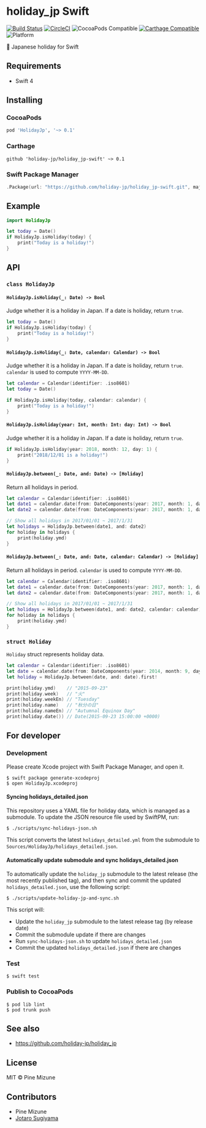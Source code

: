 # holiday_jp Swift

[![Build Status](https://travis-ci.org/holiday-jp/holiday_jp-swift.svg?branch=master)](https://travis-ci.org/holiday-jp/holiday_jp-swift)
[![CircleCI](https://circleci.com/gh/holiday-jp/holiday_jp-swift/tree/master.svg?style=shield)](https://circleci.com/gh/holiday-jp/holiday_jp-swift/tree/master)
![CocoaPods Compatible](https://img.shields.io/cocoapods/v/HolidayJp.svg)
[![Carthage Compatible](https://img.shields.io/badge/Carthage-compatible-4BC51D.svg?style=shield)](https://github.com/Carthage/Carthage)
![Platform](https://img.shields.io/cocoapods/p/HolidayJp.svg?style=shield)

:crossed_flags: Japanese holiday for Swift

## Requirements

- Swift 4

## Installing
### CocoaPods

```ruby
pod 'HolidayJp', '~> 0.1'
```

### Carthage

```
github 'holiday-jp/holiday_jp-swift' ~> 0.1
```

### Swift Package Manager

```swift
.Package(url: "https://github.com/holiday-jp/holiday_jp-swift.git", majorVersion: 0, minor: 1),
```

## Example

```swift
import HolidayJp

let today = Date()
if HolidayJp.isHoliday(today) {
    print("Today is a holiday!")
}
```

## API
### `class HolidayJp`
#### `HolidayJp.isHoliday(_: Date) -> Bool`

Judge whether it is a holiday in Japan. If a date is holiday, return `true`.

```swift
let today = Date()
if HolidayJp.isHoliday(today) {
    print("Today is a holiday!")
}
```

#### `HolidayJp.isHoliday(_: Date, calendar: Calendar) -> Bool`

Judge whether it is a holiday in Japan. If a date is holiday, return `true`.
`calendar` is used to compute `YYYY-MM-DD`.

```swift
let calendar = Calendar(identifier: .iso8601)
let today = Date()

if HolidayJp.isHoliday(today, calendar: calendar) {
    print("Today is a holiday!")
}
```

#### `HolidayJp.isHoliday(year: Int, month: Int: day: Int) -> Bool`

Judge whether it is a holiday in Japan. If a date is holiday, return `true`.

```swift
if HolidayJp.isHoliday(year: 2018, month: 12, day: 1) {
    print("2018/12/01 is a holiday!")
}
```


#### `HolidayJp.between(_: Date, and: Date) -> [Holiday]`

Return all holidays in period.

```swift
let calendar = Calendar(identifier: .iso8601)
let date1 = calendar.date(from: DateComponents(year: 2017, month: 1, day: 1))!
let date2 = calendar.date(from: DateComponents(year: 2017, month: 1, day: 31))!

// Show all holidays in 2017/01/01 ~ 2017/1/31
let holidays = HolidayJp.between(date1, and: date2)
for holiday in holidays {
    print(holiday.ymd)
}
```

#### `HolidayJp.between(_: Date, and: Date, calendar: Calendar) -> [Holiday]`

Return all holidays in period.
`calendar` is used to compute `YYYY-MM-DD`.

```swift
let calendar = Calendar(identifier: .iso8601)
let date1 = calendar.date(from: DateComponents(year: 2017, month: 1, day: 1))!
let date2 = calendar.date(from: DateComponents(year: 2017, month: 1, day: 31))!

// Show all holidays in 2017/01/01 ~ 2017/1/31
let holidays = HolidayJp.between(date1, and: date2, calendar: calendar)
for holiday in holidays {
    print(holiday.ymd)
}
```

### `struct Holiday`
`Holiday` struct represents holiday data.

```swift
let calendar = Calendar(identifier: .iso8601)
let date = calendar.date(from: DateComponents(year: 2014, month: 9, day: 23))!
let holiday = HolidayJp.between(date, and: date).first!

print(holiday.ymd)    // "2015-09-23"
print(holiday.week)   // "火"
print(holiday.weekEn) // "Tuesday"
print(holiday.name)   // "秋分の日"
print(holiday.nameEn) // "Autumnal Equinox Day"
print(holiday.date()) // Date(2015-09-23 15:00:00 +0000)
```

## For developer
### Development
Please create Xcode project with Swift Package Manager, and open it.

```
$ swift package generate-xcodeproj
$ open HolidayJp.xcodeproj
```

#### Syncing holidays_detailed.json
This repository uses a YAML file for holiday data, which is managed as a submodule. To update the JSON resource file used by SwiftPM, run:

```
$ ./scripts/sync-holidays-json.sh
```

This script converts the latest `holidays_detailed.yml` from the submodule to `Sources/HolidayJp/holidays_detailed.json`.

#### Automatically update submodule and sync holidays_detailed.json
To automatically update the `holiday_jp` submodule to the latest release (the most recently published tag), and then sync and commit the updated `holidays_detailed.json`, use the following script:

```
$ ./scripts/update-holiday-jp-and-sync.sh
```

This script will:
- Update the `holiday_jp` submodule to the latest release tag (by release date)
- Commit the submodule update if there are changes
- Run `sync-holidays-json.sh` to update `holidays_detailed.json`
- Commit the updated `holidays_detailed.json` if there are changes

### Test

```
$ swift test
```

### Publish to CocoaPods

```
$ pod lib lint
$ pod trunk push
```

## See also
- https://github.com/holiday-jp/holiday_jp

## License
MIT &copy; Pine Mizune

## Contributors
- Pine Mizune
- [Jotaro Sugiyama](https://github.com/sugijotaro)
